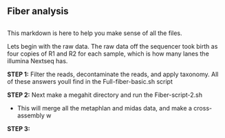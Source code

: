## Fiber analysis
## 
This markdown is here to help you make sense of all the files.

Lets begin with the raw data. The raw data off the sequencer took birth as four copies of R1 and R2
for each sample, which is how many lanes the illumina Nextseq has.

**STEP 1:** Filter the reads, decontaminate the reads, and apply taxonomy. All of these answers
youll find in the Full-fiber-basic.sh script

**STEP 2:** Next make a megahit directory and run the Fiber-script-2.sh

* This will merge all the metaphlan and midas data, and make a cross-assembly w

**STEP 3:** 